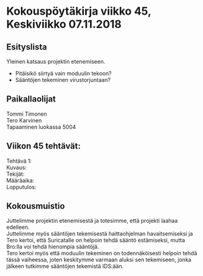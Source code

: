 # Kokouspöytäkirja viikko 45, Keskiviikko 07.11.2018  

## Esityslista  
Yleinen katsaus projektin etenemiseen.
* Pitäisikö siirtyä vain moduulin tekoon?
* Sääntöjen tekeminen virustorjuntaan?
  
## Paikallaolijat
Tommi Timonen   
Tero Karvinen  
Tapaaminen luokassa 5004  

  
## Viikon 45 tehtävät:  

Tehtävä 1:   
Kuvaus:  
Tekijät:  
Määräaika:  
Lopputulos:  
  


## Kokousmuistio
Juttelimme projektin etenemisestä ja totesimme, että projekti laahaa edelleen.  
Juttelimme myös sääntöjen tekemisestä haittaohjelman havaitsemiseksi ja Tero kertoi, että Suricatalle on helpoin tehdä sääntö estämiseksi, mutta Bro:lla voi tehdä hienompia sääntöjä.  
Tero kertoi myös että moduulin tekeminen on todennäköisesti helpoin tehdä tässä vaiheessa, joten keskitymme varmaan aluksi sen tekemiseen, jonka jälkeen tutkimme sääntöjen tekemistä IDS:ään.  





